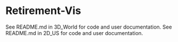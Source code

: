 # Retirement-Vis
See README.md in 3D_World for code and user documentation.
See README.md in 2D_US for code and user documentation.
